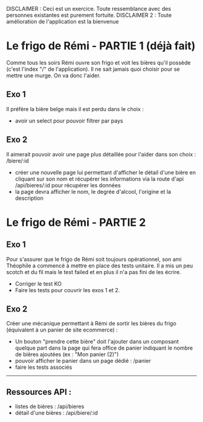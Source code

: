 DISCLAIMER : Ceci est un exercice. Toute ressemblance avec des personnes existantes est purement fortuite. 
DISCLAIMER 2 : Toute amélioration de l'application est la bienvenue

# Le frigo de Rémi - PARTIE 1 (déjà fait)

Comme tous les soirs Rémi ouvre son frigo et voit les bières qu'il possède (c'est l'index "/" de l'application). Il ne sait jamais quoi choisir pour se mettre une murge. On va donc l'aider.

## Exo 1
Il préfère la bière belge mais il est perdu dans le choix :

- avoir un select pour pouvoir filtrer par pays

## Exo 2
Il aimerait pouvoir avoir une page plus détaillée pour l'aider dans son choix : /biere/:id

- créer une nouvelle page lui permettant d'afficher le détail d'une bière en cliquant sur son nom et récupérer les informations via la route d'api /api/bieres/:id pour récupérer les données
- la page devra afficher le nom, le degrée d'alcool, l'origine et la description


# Le frigo de Rémi - PARTIE 2

## Exo 1

Pour s'assurer que le frigo de Rémi soit toujours opérationnel, son ami Théophile a commencé à mettre en place des tests unitaire. Il a mis un peu scotch et du fil mais le test failed et en plus il n'a pas fini de les écrire.
- Corriger le test KO
- Faire les tests pour couvrir les exos 1 et 2.

## Exo 2

Créer une mécanique permettant à Rémi de sortir les bières du frigo (équivalent à un panier de site ecommerce) : 
- Un bouton "prendre cette bière" doit l'ajouter dans un composant quelque part dans la page qui fera office de panier indiquant le nombre de bières ajoutées (ex : "Mon panier (2)")
- pouvoir afficher le panier dans un page dédié : /panier
- faire les tests associés

---

## Ressources API :
- listes de bières : /api/bieres
- détail d'une bières : /api/biere/:id


